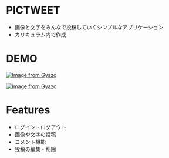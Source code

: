 # PICTWEET
* 画像と文字をみんなで投稿していくシンプルなアプリケーション 
* カリキュラム内で作成
 
# DEMO

[![Image from Gyazo](https://i.gyazo.com/e0830d697a624d0845167d29455579dd.gif)](https://gyazo.com/e0830d697a624d0845167d29455579dd)

[![Image from Gyazo](https://i.gyazo.com/74e557ade505144d1b195b379fb10436.gif)](https://gyazo.com/74e557ade505144d1b195b379fb10436)

# Features
* ログイン・ログアウト
* 画像や文字の投稿
* コメント機能
* 投稿の編集・削除
